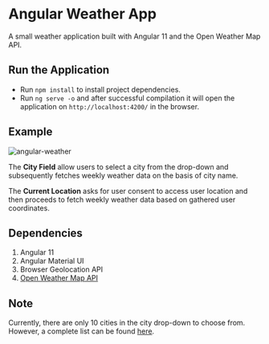# Angular Weather App

A small weather application built with Angular 11 and the Open Weather Map API. 

## Run the Application
* Run `npm install` to install project dependencies.
* Run `ng serve -o` and after successful compilation it will open the application on `http://localhost:4200/` in the browser. 

## Example

![angular-weather](https://user-images.githubusercontent.com/37273194/116437258-b57e0e80-a866-11eb-98ca-d4acce9df3f4.gif)

The **City Field** allow users to select a city from the drop-down and subsequently fetches weekly weather data on the basis of city name.

The **Current Location** asks for user consent to access user location and then proceeds to fetch weekly weather data based on gathered user coordinates. 

## Dependencies
1. Angular 11
2. Angular Material UI
3. Browser Geolocation API
4. [Open Weather Map API](https://openweathermap.org/forecast5)

## Note
Currently, there are only 10 cities in the city drop-down to choose from. However, a complete list can be found [here](http://bulk.openweathermap.org/sample/).
